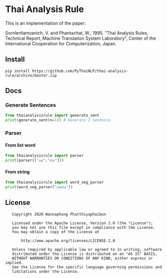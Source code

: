 # Thai Analysis Rule

This is an implementation of the paper:

Sornlertlamvanich, V. and Phantachat, W., 1995. "Thai Analysis Rules, Technical Report, Machine Translation System Laboratory", Center of the International Cooperation for Computerization, Japan.

## Install

```
pip install https://github.com/PyThaiNLP/thai-analysis-rule/archive/master.zip
```

## Docs

### Generate Sentences

```python
from thaianalysisrule import generate_sent
print(generate_sent(n=1)) # Generate 1 Sentence
```

### Parser

#### From list word

```python
from thaianalysisrule import parser
print(parser(["ผม","เดิน"]))
```

#### From string

```python
from thaianalysisrule import word_seg_parser
print(word_seg_parser("ผมเดิน"))
```

## License

```
   Copyright 2020 Wannaphong Phatthiyaphaibun

   Licensed under the Apache License, Version 2.0 (the "License");
   you may not use this file except in compliance with the License.
   You may obtain a copy of the License at

       http://www.apache.org/licenses/LICENSE-2.0

   Unless required by applicable law or agreed to in writing, software
   distributed under the License is distributed on an "AS IS" BASIS,
   WITHOUT WARRANTIES OR CONDITIONS OF ANY KIND, either express or implied.
   See the License for the specific language governing permissions and
   limitations under the License.
```